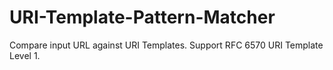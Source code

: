 # URI-Template-Pattern-Matcher
Compare input URL against URI Templates. Support RFC 6570 URI Template Level 1.  
